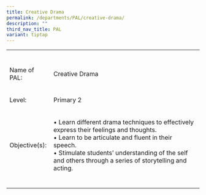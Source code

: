 ```yaml
---
title: Creative Drama
permalink: /departments/PAL/creative-drama/
description: ""
third_nav_title: PAL
variant: tiptap
---
```

<table style="minWidth: 50px">
<colgroup>
<col>
<col>
</colgroup>
<tbody>
<tr>
<th rowspan="1" colspan="1">
<p></p>
</th>
<th rowspan="1" colspan="1">
<p></p>
</th>
</tr>
<tr>
<td rowspan="1" colspan="1">
<p>Name of PAL:</p>
</td>
<td rowspan="1" colspan="1">
<p>Creative Drama</p>
</td>
</tr>
<tr>
<td rowspan="1" colspan="1">
<p>Level:</p>
</td>
<td rowspan="1" colspan="1">
<p>Primary 2</p>
</td>
</tr>
<tr>
<td rowspan="1" colspan="1">
<p>Objective(s):
<br>
</p>
</td>
<td rowspan="1" colspan="1">
<p>• Learn different drama techniques to effectively express their feelings
and thoughts.
<br>• Learn to be articulate and fluent in their speech.
<br>• Stimulate students’ understanding of the self and others through a series
of storytelling and acting.</p>
</td>
</tr>
<tr>
<td rowspan="1" colspan="1">
<p></p>
</td>
<td rowspan="1" colspan="1">
<p></p>
</td>
</tr>
</tbody>
</table>
<p></p>